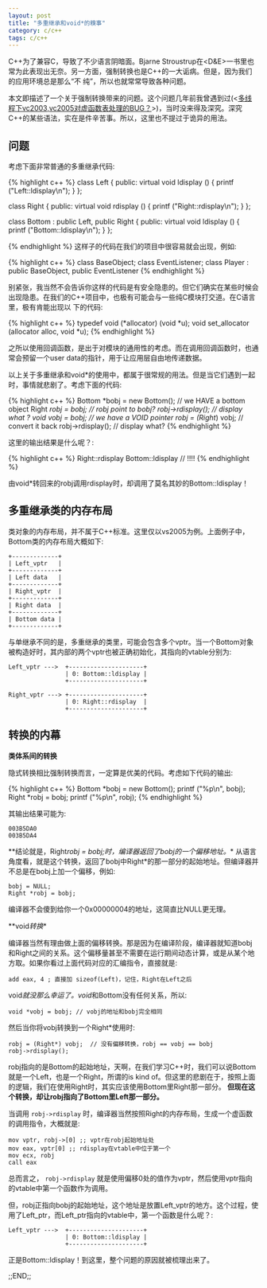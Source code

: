 ```yaml
---
layout: post
title: "多重继承和void*的糗事"
category: c/c++
tags: c/c++
---
```


C++为了兼容C，导致了不少语言阴暗面。Bjarne
Stroustrup在<D&E\>一书里也常为此表现出无奈。另一方面，强制转换也是C++的一大诟病。但是，因为我们的应用环境总是那么“不
纯”，所以也就常常导致各种问题。

本文即描述了一个关于强制转换带来的问题。这个问题几年前我曾遇到过(<[多线程下vc2003,vc2005对虚函数表处理的BUG？](http://www.cppblog.com/kevinlynx/archive/2008/04/24/48001.html)\>)，当时没来得及深究。深究C++的某些语法，实在是件辛苦事。所以，这里也不提过于诡异的用法。

## 问题

考虑下面非常普通的多重继承代码:

{% highlight c++ %}
class Left {
public:
    virtual void ldisplay () {
        printf ("Left::ldisplay\n");
    }
};

class Right {
public:
    virtual void rdisplay () {
        printf ("Right::rdisplay\n");
    }
};

class Bottom : public Left, public Right {
public:
    virtual void ldisplay () {
        printf ("Bottom::ldisplay\n");
    }
};

{% endhighlight %}
这样子的代码在我们的项目中很容易就会出现，例如:

{% highlight c++ %}
class BaseObject;
class EventListener;
class Player : public BaseObject, public EventListener
{% endhighlight %}

别紧张，我当然不会告诉你这样的代码是有安全隐患的。但它们确实在某些时候会出现隐患。在我们的C++项目中，也极有可能会与一些纯C模块打交道。在C语言里，极有肯能出现以
下的代码:

{% highlight c++ %}
typedef void (*allocator) (void *u); 
void set_allocator (allocator alloc, void *u);
{% endhighlight %}

之所以使用回调函数，是出于对模块的通用性的考虑。而在调用回调函数时，也通常会预留一个user
data的指针，用于让应用层自由地传递数据。

以上关于多重继承和void\*的使用中，都属于很常规的用法。但是当它们遇到一起时，事情就悲剧了。考虑下面的代码:

{% highlight c++ %}
Bottom *bobj = new Bottom(); // we HAVE a bottom object
Right *robj = bobj; // robj point to bobj?
robj->rdisplay(); // display what ?
void *vobj = bobj; // we have a VOID* pointer
robj = (Right*) vobj; // convert it back
robj->rdisplay(); // display what?
{% endhighlight %}

这里的输出结果是什么呢？:

{% highlight c++ %}
Right::rdisplay 
Bottom::ldisplay // !!!!
{% endhighlight %}

由void\*转回来的robj调用rdisplay时，却调用了莫名其妙的Bottom::ldisplay！

## 多重继承类的内存布局

类对象的内存布局，并不属于C++标准。这里仅以vs2005为例。上面例子中，Bottom类的内存布局大概如下:

    +-------------+
    | Left_vptr   |
    +-------------+
    | Left data   |
    +-------------+
    | Right_vptr  |
    +-------------+
    | Right data  |
    +-------------+
    | Bottom data |
    +-------------+

与单继承不同的是，多重继承的类里，可能会包含多个vptr。当一个Bottom对象被构造好时，其内部的两个vptr也被正确初始化，其指向的vtable分别为:

    Left_vptr --->  +---------------------+
                    | 0: Bottom::ldisplay |
                    +---------------------+
    
    Right_vptr ---> +---------------------+
                    | 0: Right::rdisplay  |
                    +---------------------+

## 转换的内幕

**类体系间的转换**

隐式转换相比强制转换而言，一定算是优美的代码。考虑如下代码的输出:

{% highlight c++ %}
Bottom *bobj = new Bottom();
printf ("%p\n", bobj);
Right *robj = bobj;
printf ("%p\n", robj);
{% endhighlight %}

其输出结果可能为:

    003B5DA0
    003B5DA4

**结论就是，Right*robj = bobj;时，编译器返回了bobj的一个偏移地址。*\*
从语言角度看，就是这个转换，返回了bobj中Right\*的那一部分的起始地址。但编译器并不总是在bobj上加一个偏移，例如:

    bobj = NULL;
    Right *robj = bobj;

编译器不会傻到给你一个0x00000004的地址，这简直比NULL更无理。

**void*转换*\*

编译器当然有理由做上面的偏移转换。那是因为在编译阶段，编译器就知道bobj和Right之间的关系。这个偏移量甚至不需要在运行期间动态计算，或是从某个地方取。如果你看过上面代码对应的汇编指令，直接就是:

    add eax, 4 ; 直接加 sizeof(Left)，记住，Right在Left之后

void*就没那么幸运了。void*和Bottom没有任何关系，所以:

    void *vobj = bobj; // vobj的地址和bobj完全相同

然后当你将vobj转换到一个Right\*使用时:

    robj = (Right*) vobj;  // 没有偏移转换，robj == vobj == bobj
    robj->rdisplay();

robj指向的是Bottom的起始地址，天啊，在我们学习C++时，我们可以说Bottom就是一个Left，也是一个Right，所谓的is
kind of。但这里的悲剧在于，按照上面的逻辑，我们在使用Right时，其实应该使用Bottom里Right那一部分。
**但现在这个转换，却让robj指向了Bottom里Left那一部分。**

当调用 `robj->rdisplay` 时，编译器当然按照Right的内存布局，生成一个虚函数的调用指令，大概就是:

    mov vptr, robj->[0] ;; vptr在robj起始地址处
    mov eax, vptr[0] ;; rdisplay在vtable中位于第一个
    mov ecx, robj
    call eax

总而言之， `robj->rdisplay`
就是使用偏移0处的值作为vptr，然后使用vptr指向的vtable中第一个函数作为调用。

但，robj正指向bobj的起始地址，这个地址是放置Left\_vptr的地方。这个过程，使用了Left\_ptr，而Left\_ptr指向的vtable中，第一个函数是什么呢？:

    Left_vptr --->  +---------------------+
                    | 0: Bottom::ldisplay |
                    +---------------------+

正是Bottom::ldisplay！到这里，整个问题的原因就被梳理出来了。

;;END;;



